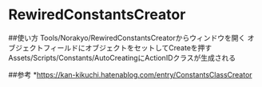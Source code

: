 # RewiredConstantsCreator

##使い方
Tools/Norakyo/RewiredConstantsCreatorからウィンドウを開く
オブジェクトフィールドにオブジェクトをセットしてCreateを押す
Assets/Scripts/Constants/AutoCreatingにActionIDクラスが生成される

##参考
*https://kan-kikuchi.hatenablog.com/entry/ConstantsClassCreator
